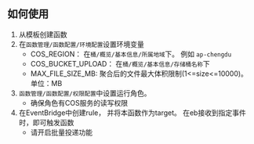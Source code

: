 ## 如何使用
1. 从模板创建函数
2. 在`函数管理/函数配置/环境配置`设置环境变量
   + COS_REGION： 在`桶/概览/基本信息/所属地域`下。 例如 `ap-chengdu`
   + COS_BUCKET_UPLOAD： 在`桶/概览/基本信息/存储桶名称`下
   + MAX_FILE_SIZE_MB: 聚合后的文件最大体积限制(1<=size<=10000)。 单位：MB
3. `函数管理/函数配置/权限配置`中设置运行角色。 
   + 确保角色有COS服务的读写权限
4. 在EventBridge中创建rule， 并将本函数作为target。 在eb接收到指定事件时，即可触发函数
   + 请开启批量投递功能
